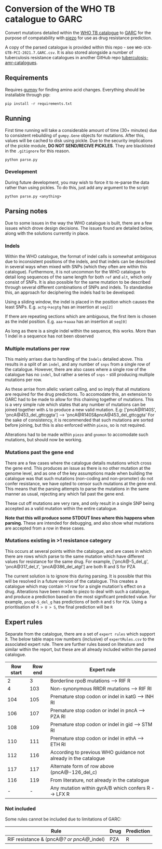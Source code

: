 # Conversion of the WHO TB catalogue to GARC
Convert mutations detailed within the [WHO TB catalogue](https://www.who.int/publications/i/item/9789240028173 "WHO TB catalogue") to [GARC](https://fowlerlab.org/?p=5642 "GARC") for the purpose of compatability with [piezo](https://github.com/oxfordmmm/piezo "piezo") for use as drug resistance prediction.

A copy of the parsed catalogue is provided within this repo - see `WHO-UCN-GTB-PCI-2021.7.GARC.csv`. It is also stored alongside a number of tuberculosis resistance catalogues in another GitHub repo [tuberculosis-amr-catalogues](https://github.com/oxfordmmm/tuberculosis_amr_catalogues).

## Requirements
Requires [gumpy](https://github.com/oxfordmmm/gumpy "gumpy") for finding amino acid changes. Everything should be installable through pip:
```
pip install -r requirements.txt
```

## Running
First time running will take a considerable amount of time (30+ minutes) due to consistent rebuilding of `gumpy.Gene` objects for mutations. After this, values will be cached to disk using pickle. Due to the security implications of the pickle module, **DO NOT SEND/RECIVE PICKLES**. They are blacklisted in the `.gitignore` for this reason.
```
python parse.py
```

### Development
During future development, you may wish to force it to re-parse the data rather than using pickles. To do this, just add any argument to the script:
```
python parse.py <anything>
```

## Parsing notes
Due to some issues in the way the WHO catalogue is built, there are a few issues which drove design decisions. The issues found are detailed below, along with the solutions currently in place.
### Indels
Within the WHO catalogue, the format of indel calls is somewhat ambiguous due to inconsistent positions of the indels, and that indels can be described in several ways when mixed with SNPs (which they often are within this catalogue). Furthermore, it is not uncommon for the WHO catalogue to detail long sequences of the same length for both `ref` and `alt`, which only consist of SNPs. It is also possible for the same mutation to be described through several different combinations of SNPs and indels.
To standardise this, an approach for deciphering the indels had to be developed:

Using a sliding window, the indel is placed in the position which causes the least SNPs. E.g. `actg`->`acgtg` has an insertion at `seq[2]`

If there are repeating sections which are ambiguous, the first item is chosen as the indel position. E.g. `aaa`->`aaaa` has an insertion at `seq[0]`

As long as there is a single indel within the sequence, this works. More than 1 indel in a sequence has not been observed

### Multiple mutations per row
This mainly arrises due to handling of the `Indels` detailed above. This results in a split of an `indel`, and any number of `snps` from a single row of the catalogue. However, there are also cases where a single row of the catalogue has no `indel`, but rather a series of `snps` - still producing multiple mutations per row.

As these arrise from allelic variant calling, and so imply that all mutations are required for the drug predictions. To accomodate this, an extension to GARC had to be made to allow for this chaining together of mutations. This is a very simple rule which states that any number of mutations can be joined together with `&` to produce a new valid mutation.
E.g:
    ['pncA@R140S', 'pncA@453_del_gttcggta'] --> 'pncA@R140S&pncA@453_del_gttcggta'
For the sake of consistency, it is recommended that such mutations are sorted before joining, but this is also enforced within `piezo`, so is not required.

Alterations had to be made within `piezo` and `gnomon` to accomodate such mutations, but should now be working.

### Mutations past the gene end
There are a few cases where the catalogue details mutations which cross the gene end. This produces an issue as there is no other mutation at the genome level, and as one of the key assumptions made when building the catalogue was that such mutations (non-coding and non-promoter) do not confer resistance, we have opted to censor such mutations at the gene end.
This means that the parsing attempts to parse the mutations in the same manner as usual, rejecting any which fall past the gene end.

These cut off mutations are very rare, and only result in a single SNP being accepted as a valid mutation within the entire catalogue.

**Note that this will produce some STDOUT lines where this happens when parsing.** These are intended for debugging, and also show what mutations are accepted from a row in these cases.

### Mutations existing in >1 resistance category
This occurs at several points within the catalogue, and are cases in which there are rows which parse to the same mutation which have different values for resistance for the same drug.
For example, ['pncA@-5_del_g', 'pncA@317_del_t', 'pncA@386_del_atgt']  are both R and S for  PZA

The current solution is to ignore this during parsing. It is possible that this will be resolved in a future version of the catalogue. This creates a catalogue which may contain >1 row for a single mutation's effect on a drug. Alterations have been made to piezo to deal with such a catalogue, and produce a prediction based on the most significant predicted value. 
For example, `pncA@-5_del_g` has predictions of both `R` and `S` for `PZA`. Using a prioritisation of `R > U > S`, the final prediction will be `R`

## Expert rules
Separate from the catalogue, there are a set of `expert rules` which support it. The below table maps row numbers (inclusive) of `expertRules.csv` to the associated expert rule. There are further rules based on literature and similar within the report, but these are all already included within the parsed catalogue.

| Row start | Row end | Expert rule |
| --------- | ------- | ----------- |
| 2 | 3 | Borderline rpoB mutations --> RIF R |
| 4 | 103 | Non-synonymous RRDR mutations --> RIF RI | 
| 104 | 105 | Premature stop codon or indel in katG --> INH RI |
| 106 | 107 | Premature stop codon or indel in pncA --> PZA RI |
| 108 | 109 | Premature stop codon or indel in gid --> STM RI |
| 110 | 111 | Premature stop codon or indel in ethA --> ETH RI |
| 112 | 116 | According to previous WHO guidance not already in the catalogue |
| 117 | 117 | Alternate form of row above (pncA@-126_del_c) |
| 116 | 119 | From literature, not already in the catalogue |
| - | - | Any mutation within gyrA/B which confers R --> LFX R |

### Not included
Some rules cannot be included due to limitations of GARC:

| Rule | Drug | Prediction |
| ---- | ---- | ---------- |
| RIF resistance & (pncA@*? or pncA@*_indel) | PZA | R |
